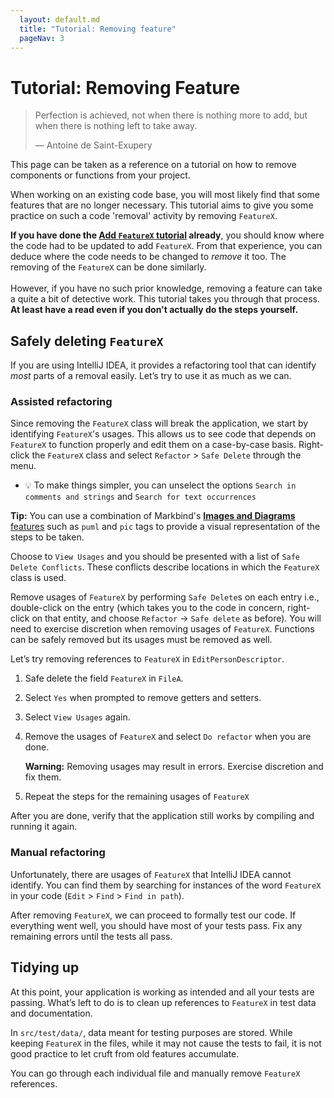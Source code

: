 ```yaml
---
  layout: default.md
  title: "Tutorial: Removing feature"
  pageNav: 3
---
```


# Tutorial: Removing Feature

> Perfection is achieved, not when there is nothing more to add, but when there is nothing left to take away.
>
> —  Antoine de Saint-Exupery

<box type="tip">
This page can be taken as a reference on a tutorial on how to remove components or functions from your project.
</box>

When working on an existing code base, you will most likely find that some features that are no longer necessary.
This tutorial aims to give you some practice on such a code 'removal' activity by removing `FeatureX`.

<box type="success">

**If you have done the [Add `FeatureX` tutorial](AddingFeature.html)  already**, you should know where the code had to be updated to add `FeatureX`. From that experience, you can deduce where the code needs to be changed to _remove_ it too. The removing of the `FeatureX` can be done similarly.
<br>
<br>
However, if you have no such prior knowledge, removing a feature can take a quite a bit of detective work. This tutorial takes you through that process. **At least have a read even if you don't actually do the steps yourself.**
</box>


<!-- * Table of Contents -->
<!-- {:toc} -->

## Safely deleting `FeatureX`

If you are using IntelliJ IDEA, it provides a refactoring tool that can identify *most* parts of a removal easily. Let’s try to use it as much as we can.

### Assisted refactoring

Since removing the `FeatureX` class will break the application, we start by identifying `FeatureX`'s usages. This allows us to see code that depends on `FeatureX` to function properly and edit them on a case-by-case basis. Right-click the `FeatureX` class and select `Refactor` \> `Safe Delete` through the menu.
* :bulb: To make things simpler, you can unselect the options `Search in comments and strings` and `Search for text occurrences`

<box type="tip" seamless>

**Tip:** You can use a combination of Markbind's [**Images and Diagrams** features](https://markbind.org/userGuide/components/imagesAndDiagrams.html) such as `puml` and `pic` tags to provide a visual representation of the steps to be taken.
</box>

Choose to `View Usages` and you should be presented with a list of `Safe Delete Conflicts`. These conflicts describe locations in which the `FeatureX` class is used.

Remove usages of `FeatureX` by performing `Safe Delete`s on each entry i.e., double-click on the entry (which takes you to the code in concern, right-click on that entity, and choose `Refactor` -> `Safe delete` as before). You will need to exercise discretion when removing usages of `FeatureX`. Functions can be safely removed but its usages must be removed as well.

Let’s try removing references to `FeatureX` in `EditPersonDescriptor`.

1. Safe delete the field `FeatureX` in `FileA`.

1. Select `Yes` when prompted to remove getters and setters.

1. Select `View Usages` again.

1. Remove the usages of `FeatureX` and select `Do refactor` when you are done.

   <box type="warning" seamless>

   **Warning:** Removing usages may result in errors. Exercise discretion and fix them.
   </box>

1. Repeat the steps for the remaining usages of `FeatureX`

After you are done, verify that the application still works by compiling and running it again.

### Manual refactoring

Unfortunately, there are usages of `FeatureX` that IntelliJ IDEA cannot identify. You can find them by searching for instances of the word `FeatureX` in your code (`Edit` \> `Find` \> `Find in path`).

After removing `FeatureX`, we can proceed to formally test our code. If everything went well, you should have most of your tests pass. Fix any remaining errors until the tests all pass.

## Tidying up

At this point, your application is working as intended and all your tests are passing. What’s left to do is to clean up references to `FeatureX` in test data and documentation.

In `src/test/data/`, data meant for testing purposes are stored. While keeping `FeatureX` in the files, while it may not cause the tests to fail, it is not good practice to let cruft from old features accumulate.

You can go through each individual file and manually remove `FeatureX` references.
